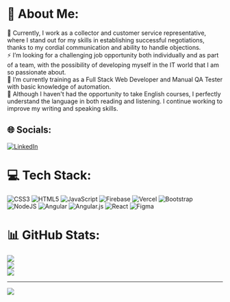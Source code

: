 # 💫 About Me:
🔭 Currently, I work as a collector and customer service representative, where I stand out for my skills in establishing successful negotiations, thanks to my cordial communication and ability to handle objections.<br>⚡ I’m looking for a challenging job opportunity both individually and as part of a team, with the possibility of developing myself in the IT world that I am so passionate about.<br>🌱 I’m currently training as a Full Stack Web Developer and Manual QA Tester with basic knowledge of automation.<br>💬 Although I haven't had the opportunity to take English courses, I perfectly understand the language in both reading and listening. I continue working to improve my writing and speaking skills.


## 🌐 Socials:
[![LinkedIn](https://img.shields.io/badge/LinkedIn-%230077B5.svg?logo=linkedin&logoColor=white)](https://linkedin.com/in/https://www.linkedin.com/in/mauroezequielmarkov/?locale=en_US) 

# 💻 Tech Stack:
![CSS3](https://img.shields.io/badge/css3-%231572B6.svg?style=for-the-badge&logo=css3&logoColor=white) ![HTML5](https://img.shields.io/badge/html5-%23E34F26.svg?style=for-the-badge&logo=html5&logoColor=white) ![JavaScript](https://img.shields.io/badge/javascript-%23323330.svg?style=for-the-badge&logo=javascript&logoColor=%23F7DF1E) ![Firebase](https://img.shields.io/badge/firebase-%23039BE5.svg?style=for-the-badge&logo=firebase) ![Vercel](https://img.shields.io/badge/vercel-%23000000.svg?style=for-the-badge&logo=vercel&logoColor=white) ![Bootstrap](https://img.shields.io/badge/bootstrap-%23563D7C.svg?style=for-the-badge&logo=bootstrap&logoColor=white) ![NodeJS](https://img.shields.io/badge/node.js-6DA55F?style=for-the-badge&logo=node.js&logoColor=white) ![Angular](https://img.shields.io/badge/angular-%23DD0031.svg?style=for-the-badge&logo=angular&logoColor=white) ![Angular.js](https://img.shields.io/badge/angular.js-%23E23237.svg?style=for-the-badge&logo=angularjs&logoColor=white) ![React](https://img.shields.io/badge/react-%2320232a.svg?style=for-the-badge&logo=react&logoColor=%2361DAFB) 	![Figma](https://img.shields.io/badge/figma-%23F24E1E.svg?style=for-the-badge&logo=figma&logoColor=white)
# 📊 GitHub Stats:
![](https://github-readme-stats.vercel.app/api?username=MMarkovE&theme=dark&hide_border=false&include_all_commits=false&count_private=false)<br/>
![](https://github-readme-streak-stats.herokuapp.com/?user=MMarkovE&theme=dark&hide_border=false)<br/>
![](https://github-readme-stats.vercel.app/api/top-langs/?username=MMarkovE&theme=dark&hide_border=false&include_all_commits=false&count_private=false&layout=compact)

---
[![](https://visitcount.itsvg.in/api?id=MMarkovE&icon=0&color=0)](https://visitcount.itsvg.in)

<!-- Proudly created with GPRM ( https://gprm.itsvg.in ) -->
